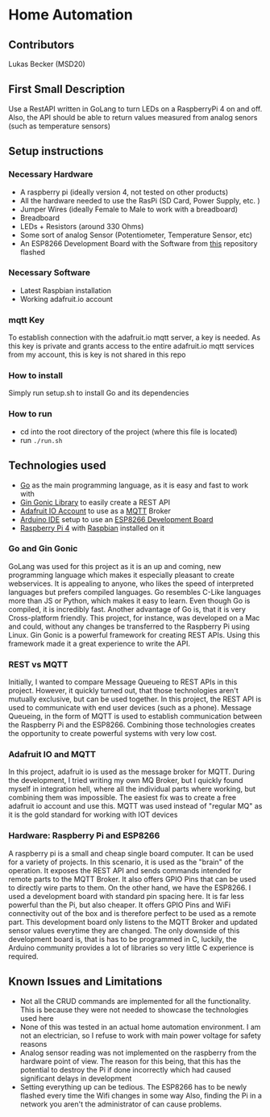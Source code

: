 # Home Automation 
## Contributors 
Lukas Becker (MSD20)
## First Small Description
Use a RestAPI written in GoLang to turn LEDs on a RaspberryPi 4 on and off. Also, the API should be able to return values
measured from analog senors (such as temperature sensors)

## Setup instructions
### Necessary Hardware
- A raspberry pi (ideally version 4, not tested on other products)
- All the hardware needed to use the RasPi (SD Card, Power Supply, etc. )
- Jumper Wires (ideally Female to Male to work with a breadboard)
- Breadboard 
- LEDs + Resistors (around 330 Ohms)
- Some sort of analog Sensor (Potentiometer, Temperature Sensor, etc)
- An ESP8266 Development Board with the Software from [this]("https://github.com/lukasbeckercode/esp8266_mqtt") repository flashed 
### Necessary Software
- Latest Raspbian installation
- Working adafruit.io account
### mqtt Key
To establish connection with the adafruit.io mqtt server, a key is needed. As this key is private and grants
access to the entire adafruit.io mqtt services from my account, this is key is not shared in this repo 
### How to install
 Simply run setup.sh to install Go and its dependencies
### How to run
- cd into the root directory of the project (where this file is located)
- run ```./run.sh```

## Technologies used
- [Go]("https://go.dev") as the main programming language, as it is easy and fast to work with 
- [Gin Gonic Library]("https://gin-gonic.com") to easily create a REST API 
- [Adafruit IO Account]("https://io.adafruit.com/") to use as a [MQTT]("https://mqtt.org") Broker 
- [Arduino IDE]("https://www.arduino.cc") setup to use an [ESP8266 Development Board]("https://en.wikipedia.org/wiki/ESP8266")
- [Raspberry Pi 4]("https://www.raspberrypi.org") with [Raspbian]("https://www.raspberrypi.com/software/") installed on it 

### Go and Gin Gonic 
GoLang was used for this project as it is an up and coming, new programming language which makes it 
especially pleasant to create webservices. It is appealing to anyone, who likes the speed of 
interpreted languages but prefers compiled languages. Go resembles C-Like languages more than JS or 
Python, which makes it easy to learn. Even though Go is compiled, it is incredibly fast. Another advantage 
of Go is, that it is very Cross-platform friendly. This project, for instance, was developed on a Mac
and could, without any changes be transferred to the Raspberry Pi using Linux. 
Gin Gonic is a powerful framework for creating REST APIs. Using this framework made it a great experience 
to write the API. 

### REST vs MQTT
Initially, I wanted to compare Message Queueing to REST APIs in this project. However, it quickly
turned out, that those technologies aren't mutually exclusive, but can be used together. In this project,
the REST API is used to communicate with end user devices (such as a phone). Message Queueing, in the form 
of MQTT is used to establish communication between the Raspberry Pi and the ESP8266. Combining those 
technologies creates the opportunity to create powerful systems with very low cost. 

### Adafruit IO and MQTT 
In this project, adafruit io is used as the message broker for MQTT. During the development, 
I tried writing my own MQ Broker, but I quickly found myself in integration hell, where all 
the individual parts where working, but combining them was impossible. The easiest fix was
to create a free adafruit io account and use this. MQTT was used instead of "regular MQ" as it is 
the gold standard for working with IOT devices 

### Hardware: Raspberry Pi and ESP8266
A raspberry pi is a small and cheap single board computer. It can be used for a variety of projects. 
In this scenario, it is used as the "brain" of the operation. It exposes the REST API and 
sends commands intended for remote parts to the MQTT Broker. It also offers GPIO Pins that can be 
used to directly wire parts to them. On the other hand, we have the ESP8266. I used a development board
with standard pin spacing here. It is far less powerful than the Pi, but also cheaper. It offers 
GPIO Pins and WiFi connectivity out of the box and is therefore perfect to be used as a remote part. 
This development board only listens to the MQTT Broker and updated sensor values everytime they are changed. 
The only downside of this development board is, that is has to be programmed in C, luckily, the 
Arduino community provides a lot of libraries so very little C experience is required. 

## Known Issues and Limitations 
- Not all the CRUD commands are implemented for all the functionality. This is because they were not 
needed to showcase the technologies used here
- None of this was tested in an actual home automation environment. I am not an electrician, so I
refuse to work with main power voltage for safety reasons
- Analog sensor reading was not implemented on the raspberry from the hardware point of view. The reason for this being,
that this has the potential to destroy the Pi if done incorrectly which had caused significant delays in development 
- Setting everything up can be tedious. The ESP8266 has to be newly flashed every time the Wifi changes in some way
Also, finding the Pi in a network you aren't the administrator of can cause problems. 

